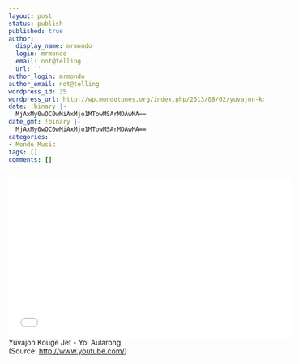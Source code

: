 ```yaml
---
layout: post
status: publish
published: true
author:
  display_name: mrmondo
  login: mrmondo
  email: not@telling
  url: ''
author_login: mrmondo
author_email: not@telling
wordpress_id: 35
wordpress_url: http://wp.mondotunes.org/index.php/2013/08/02/yuvajon-kouge-jet-yol-aularong/
date: !binary |-
  MjAxMy0wOC0wMiAxMjo1MTowMSArMDAwMA==
date_gmt: !binary |-
  MjAxMy0wOC0wMiAxMjo1MTowMSArMDAwMA==
categories:
- Mondo Music
tags: []
comments: []
---
```

<iframe width="560" height="315" src="//www.youtube.com/embed/-_EG5ihiD6Y" frameborder="0"> </iframe>
Yuvajon Kouge Jet - Yol Aularong
<div class="attribution">(<span>Source:</span> <a href="http://www.youtube.com/">http://www.youtube.com/</a>)</div>
